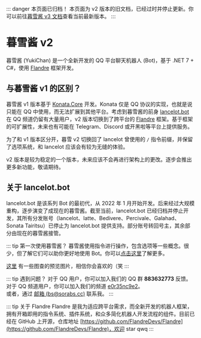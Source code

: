 ::: danger 本页面已归档！
本页面为 v2 版本的旧文档，已经过时并停止更新。你可以前往[暮雪酱 v3 文档](../v3/)查看当前最新版本。
:::

# 暮雪酱 v2

暮雪酱 (YukiChan) 是一个全新开发的 QQ 平台聊天机器人 (Bot)，基于 .NET 7 + C#，使用 [Flandre](https://github.com/FlandreDevs/Flandre) 框架开发。

## 与暮雪酱 v1 的区别？
暮雪酱 v1 版本基于 [Konata.Core](https://github.com/KonataDev/Konata.Core) 开发。Konata 仅是 QQ 协议的实现，也就是说只能在 QQ 中使用，而无法扩展到其他平台。考虑到暮雪酱的前身 [lancelot.bot](https://docs.sorabs.cc/lancelot/) 在 QQ 频道仍留有大量用户，v2 版本切换到了跨平台的 [Flandre](https://github.com/FlandreDevs/Flandre) 框架。基于框架的可扩展性，未来也有可能在 Telegram、Discord 或开黑啦等平台上提供服务。

为了和 v1 版本区分开，暮雪 v2 切换回了 lancelot 曾使用的 `/` 指令前缀，并保留了选项系统，和 lancelot 应该会有较为无缝的体验。

v2 版本是较为稳定的一个版本，未来应该不会再进行架构上的更改。逐步会推出更多新功能，敬请期待。

## 关于 lancelot.bot
lancelot.bot 是该系列 Bot 的最初代，从 2022 年 1 月开始开发。后来经过大规模重构，逐步演变了成现在的暮雪酱。截至当前，lancelot.bot 已经归档并停止开发，其所有分发账号（lancelot、latte、Bedivere、Percivale、Galahad、Sonata Tairitsu）已停止为 lancelot.bot 提供支持。部分账号转回号主，其余部分由现在的暮雪酱接管。

::: tip 第一次使用暮雪酱？
暮雪酱使用指令进行操作，包含选项等一些概念。很少，但了解它们可以助你更好地使用 Bot。你可以[点击这里](./intro.md)了解更多。

[这里](./gallery.md) 有一些图查的预览图片，相信你会喜欢的（笑
:::

::: tip 遇到问题？
对于 QQ 用户，你可以加入我们的 QQ 群 **883632773** 反馈。  
对于 QQ 频道用户，你可以加入我们的频道 [e0r35nc9e2](https://qun.qq.com/qqweb/qunpro/share?_wv=3&_wwv=128&appChannel=share&inviteCode=11UIUD&businessType=9&from=246610&biz=ka)。  
或者，通过 [邮箱 (bs@sorabs.cc)](mailto:bs@sorabs.cc) 联系我。
:::

::: tip 关于 Flandre
Flandre 是我为适应跨平台需求，而全新开发的机器人框架，拥有开箱即用的指令系统、插件系统，和众多简化机器人开发流程的组件。目前已经在 GitHub 上开源，仓库地址 [https://github.com/FlandreDevs/Flandre](https://github.com/FlandreDevs/Flandre)，欢迎 star qwq
:::
